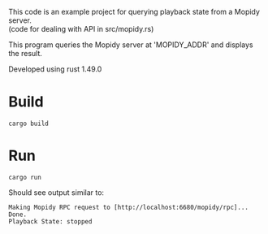 This code is an example project for querying playback state from a Mopidy server.  
(code for dealing with API in src/mopidy.rs)

This program queries the Mopidy server at 'MOPIDY_ADDR' and displays the result.

Developed using rust 1.49.0

# Build
`cargo build`

# Run
`cargo run`

Should see output similar to:
```
Making Mopidy RPC request to [http://localhost:6680/mopidy/rpc]...
Done.
Playback State: stopped
```